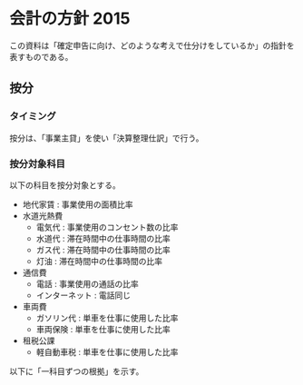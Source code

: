# 会計の方針 2015

この資料は「確定申告に向け、どのような考えで仕分けをしているか」の指針を表すものである。

## 按分

### タイミング

按分は、「事業主貸」を使い「決算整理仕訳」で行う。

### 按分対象科目

以下の科目を按分対象とする。

+ 地代家賃 : 事業使用の面積比率
+ 水道光熱費
  + 電気代 : 事業使用のコンセント数の比率
  + 水道代 : 滞在時間中の仕事時間の比率
  + ガス代 : 滞在時間中の仕事時間の比率
  + 灯油 : 滞在時間中の仕事時間の比率
+ 通信費
	+ 電話 : 事業使用の通話の比率
	+ インターネット : 電話同じ
+ 車両費
  + ガソリン代 : 単車を仕事に使用した比率
  + 車両保険 : 単車を仕事に使用した比率
+ 租税公課
  + 軽自動車税 : 単車を仕事に使用した比率  

以下に「一科目ずつの根拠」を示す。
